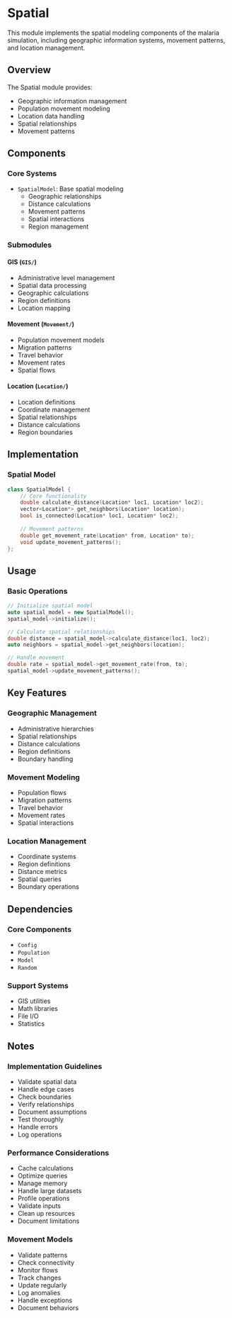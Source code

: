 # Spatial

This module implements the spatial modeling components of the malaria simulation, including geographic information systems, movement patterns, and location management.

## Overview

The Spatial module provides:
- Geographic information management
- Population movement modeling
- Location data handling
- Spatial relationships
- Movement patterns

## Components

### Core Systems
- `SpatialModel`: Base spatial modeling
  - Geographic relationships
  - Distance calculations
  - Movement patterns
  - Spatial interactions
  - Region management

### Submodules

#### GIS (`GIS/`)
- Administrative level management
- Spatial data processing
- Geographic calculations
- Region definitions
- Location mapping

#### Movement (`Movement/`)
- Population movement models
- Migration patterns
- Travel behavior
- Movement rates
- Spatial flows

#### Location (`Location/`)
- Location definitions
- Coordinate management
- Spatial relationships
- Distance calculations
- Region boundaries

## Implementation

### Spatial Model
```cpp
class SpatialModel {
    // Core functionality
    double calculate_distance(Location* loc1, Location* loc2);
    vector<Location*> get_neighbors(Location* location);
    bool is_connected(Location* loc1, Location* loc2);
    
    // Movement patterns
    double get_movement_rate(Location* from, Location* to);
    void update_movement_patterns();
};
```

## Usage

### Basic Operations
```cpp
// Initialize spatial model
auto spatial_model = new SpatialModel();
spatial_model->initialize();

// Calculate spatial relationships
double distance = spatial_model->calculate_distance(loc1, loc2);
auto neighbors = spatial_model->get_neighbors(location);

// Handle movement
double rate = spatial_model->get_movement_rate(from, to);
spatial_model->update_movement_patterns();
```

## Key Features

### Geographic Management
- Administrative hierarchies
- Spatial relationships
- Distance calculations
- Region definitions
- Boundary handling

### Movement Modeling
- Population flows
- Migration patterns
- Travel behavior
- Movement rates
- Spatial interactions

### Location Management
- Coordinate systems
- Region definitions
- Distance metrics
- Spatial queries
- Boundary operations

## Dependencies

### Core Components
- `Config`
- `Population`
- `Model`
- `Random`

### Support Systems
- GIS utilities
- Math libraries
- File I/O
- Statistics

## Notes

### Implementation Guidelines
- Validate spatial data
- Handle edge cases
- Check boundaries
- Verify relationships
- Document assumptions
- Test thoroughly
- Handle errors
- Log operations

### Performance Considerations
- Cache calculations
- Optimize queries
- Manage memory
- Handle large datasets
- Profile operations
- Validate inputs
- Clean up resources
- Document limitations

### Movement Models
- Validate patterns
- Check connectivity
- Monitor flows
- Track changes
- Update regularly
- Log anomalies
- Handle exceptions
- Document behaviors
